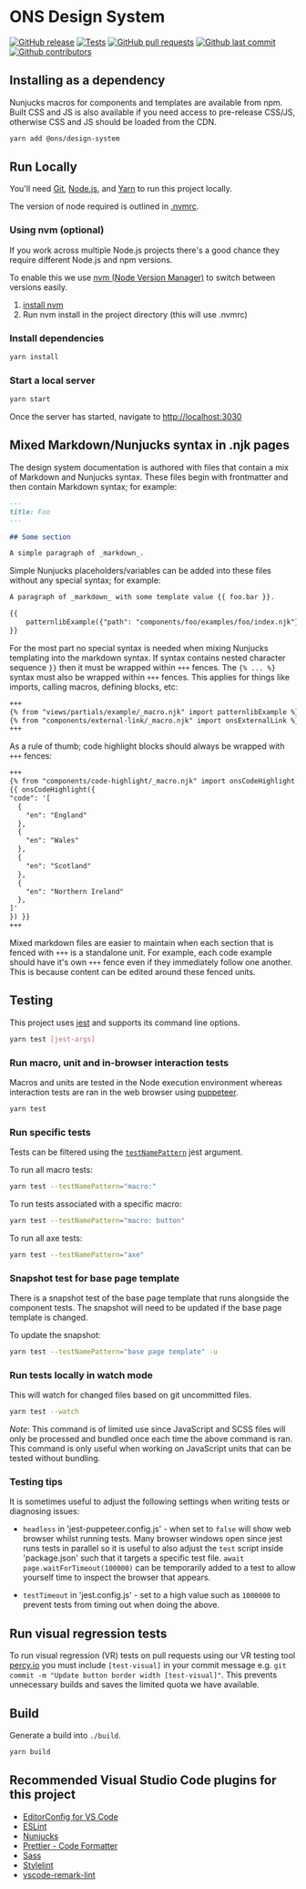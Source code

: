 # ONS Design System

[![GitHub release](https://img.shields.io/github/release/ONSdigital/design-system.svg)](https://github.com/ONSdigital/design-system/releases)
[![Tests](https://github.com/ONSdigital/design-system/actions/workflows/tests.yml/badge.svg)](https://github.com/ONSdigital/design-system/actions/workflows/tests.yml)
[![GitHub pull requests](https://img.shields.io/github/issues-pr-raw/ONSdigital/design-system.svg)](https://github.com/ONSdigital/design-system/pulls)
[![Github last commit](https://img.shields.io/github/last-commit/ONSdigital/design-system.svg)](https://github.com/ONSdigital/design-system/commits)
[![Github contributors](https://img.shields.io/github/contributors/ONSdigital/design-system.svg)](https://github.com/ONSdigital/design-system/graphs/contributors)

## Installing as a dependency

Nunjucks macros for components and templates are available from npm. Built CSS and JS is also available if you need access to pre-release CSS/JS, otherwise CSS and JS should be loaded from the CDN.

```bash
yarn add @ons/design-system
```

## Run Locally

You'll need [Git](https://help.github.com/articles/set-up-git/), [Node.js](https://nodejs.org/en/), and [Yarn](https://yarnpkg.com/en/docs/getting-started) to run this project locally.

The version of node required is outlined in [.nvmrc](./.nvmrc).

### Using nvm (optional)

If you work across multiple Node.js projects there's a good chance they require different Node.js and npm versions.

To enable this we use [nvm (Node Version Manager)](https://github.com/creationix/nvm) to switch between versions easily.

1. [install nvm](https://github.com/creationix/nvm#installation)
2. Run nvm install in the project directory (this will use .nvmrc)

### Install dependencies

```bash
yarn install
```

### Start a local server

```bash
yarn start
```

Once the server has started, navigate to <http://localhost:3030>

## Mixed Markdown/Nunjucks syntax in .njk pages

The design system documentation is authored with files that contain a mix of Markdown and Nunjucks syntax. These files begin with frontmatter and then contain Markdown syntax; for example:

```markdown
---
title: Foo
---

## Some section

A simple paragraph of _markdown_.
```

Simple Nunjucks placeholders/variables can be added into these files without any special syntax; for example:

```markdown
A paragraph of _markdown_ with some template value {{ foo.bar }}.

{{
    patternlibExample({"path": "components/foo/examples/foo/index.njk"})
}}
```

For the most part no special syntax is needed when mixing Nunjucks templating into the markdown syntax. If syntax contains nested character sequence `}}` then it must be wrapped within `+++` fences. The `{% ... %}` syntax must also be wrapped within `+++` fences. This applies for things like imports, calling macros, defining blocks, etc:

```markdown
+++
{% from "views/partials/example/_macro.njk" import patternlibExample %}
{% from "components/external-link/_macro.njk" import onsExternalLink %}
+++
```

As a rule of thumb; code highlight blocks should always be wrapped with `+++` fences:

```markdown
+++
{% from "components/code-highlight/_macro.njk" import onsCodeHighlight %}
{{ onsCodeHighlight({
"code": '[
  {
    "en": "England"
  },
  {
    "en": "Wales"
  },
  {
    "en": "Scotland"
  },
  {
    "en": "Northern Ireland"
  },
]'
}) }}
+++
```

Mixed markdown files are easier to maintain when each section that is fenced with `+++` is a standalone unit. For example, each code example should have it's own `+++` fence even if they immediately follow one another. This is because content can be edited around these fenced units.

## Testing

This project uses [jest](https://jestjs.io/docs/cli) and supports its command line options.

```bash
yarn test [jest-args]
```

### Run macro, unit and in-browser interaction tests

Macros and units are tested in the Node execution environment whereas interaction tests are ran in the web browser using [puppeteer](https://developer.chrome.com/docs/puppeteer/).

```bash
yarn test
```

### Run specific tests

Tests can be filtered using the [`testNamePattern`](https://jestjs.io/docs/cli#--testnamepatternregex) jest argument.

To run all macro tests:

```bash
yarn test --testNamePattern="macro:"
```

To run tests associated with a specific macro:

```bash
yarn test --testNamePattern="macro: button"
```

To run all axe tests:

```bash
yarn test --testNamePattern="axe"
```

### Snapshot test for base page template

There is a snapshot test of the base page template that runs alongside the component tests. The snapshot will need to be updated if the base page template is changed.

To update the snapshot:

```bash
yarn test --testNamePattern="base page template" -u
```

### Run tests locally in watch mode

This will watch for changed files based on git uncommitted files.

```bash
yarn test --watch
```

_Note_: This command is of limited use since JavaScript and SCSS files will only be processed and bundled once each time the above command is ran. This command is only useful when working on JavaScript units that can be tested without bundling.

### Testing tips

It is sometimes useful to adjust the following settings when writing tests or diagnosing issues:

- `headless` in 'jest-puppeteer.config.js' - when set to `false` will show web browser whilst running tests. Many browser windows open since jest runs tests in parallel so it is useful to also adjust the `test` script inside 'package.json' such that it targets a specific test file. `await page.waitForTimeout(100000)` can be temporarily added to a test to allow yourself time to inspect the browser that appears.

- `testTimeout` in 'jest.config.js' - set to a high value such as `1000000` to prevent tests from timing out when doing the above.

## Run visual regression tests

To run visual regression (VR) tests on pull requests using our VR testing tool [percy.io](https://percy.io) you must include `[test-visual]` in your commit message e.g. `git commit -m "Update button border width [test-visual]"`. This prevents unnecessary builds and saves the limited quota we have available.

## Build

Generate a build into `./build`.

```bash
yarn build
```

## Recommended Visual Studio Code plugins for this project

- [EditorConfig for VS Code](https://marketplace.visualstudio.com/items?itemName=EditorConfig.EditorConfig)
- [ESLint](https://marketplace.visualstudio.com/items?itemName=dbaeumer.vscode-eslint)
- [Nunjucks](https://marketplace.visualstudio.com/items?itemName=ronnidc.nunjucks)
- [Prettier - Code Formatter](https://marketplace.visualstudio.com/items?itemName=esbenp.prettier-vscode)
- [Sass](https://marketplace.visualstudio.com/items?itemName=robinbentley.sass-indented)
- [Stylelint](https://marketplace.visualstudio.com/items?itemName=stylelint.vscode-stylelint)
- [vscode-remark-lint](https://marketplace.visualstudio.com/items?itemName=drewbourne.vscode-remark-lint)
